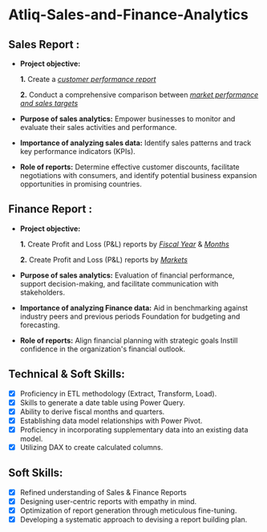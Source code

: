 # Atliq-Sales-and-Finance-Analytics
## Sales Report :


- **Project objective:** 

    **1.** Create a _[customer performance report](https://github.com/Venkatesh-Devarasetty/Atliq-Sales-and-Finance-Analytics/blob/main/Customer%20Performance%20Report.pdf)_

    **2.** Conduct a comprehensive comparison between  _[market performance and sales targets](https://github.com/Venkatesh-Devarasetty/Atliq-Sales-and-Finance-Analytics/blob/main/Market%20Performance%20vs%20Target%20Report.pdf)_

- **Purpose of sales analytics:** Empower businesses to monitor and evaluate their sales activities and performance.

- **Importance of analyzing sales data:** Identify sales patterns and track key performance indicators (KPIs).

- **Role of reports:** Determine effective customer discounts, facilitate negotiations with consumers, and identify potential business expansion opportunities in promising countries.


## Finance Report :

- **Project objective:** 

    **1.** Create Profit and Loss (P&L) reports by _[Fiscal Year](https://github.com/Venkatesh-Devarasetty/Atliq-Sales-and-Finance-Analytics/blob/main/P%26L%20Statement%20by%20Fiscal%20Year.pdf)_ & _[Months](https://github.com/Venkatesh-Devarasetty/Atliq-Sales-and-Finance-Analytics/blob/main/P%26L%20Statement%20by%20Months.pdf)_ 

   **2.** Create Profit and Loss (P&L) reports by _[Markets](https://github.com/Venkatesh-Devarasetty/Atliq-Sales-and-Finance-Analytics/blob/main/P%26L%20Statement%20by%20Markets.pdf)_

- **Purpose of sales analytics:** Evaluation of financial performance, support decision-making, and facilitate communication with stakeholders.

- **Importance of analyzing Finance data:** Aid in benchmarking against industry peers and previous periods Foundation for budgeting and forecasting.

- **Role of reports:** Align financial planning with strategic goals Instill confidence in the organization's financial outlook.


## Technical & Soft Skills:
- [x]	Proficiency in ETL methodology (Extract, Transform, Load).
- [x]	Skills to generate a date table using Power Query.
- [x]	Ability to derive fiscal months and quarters.
- [x]	Establishing data model relationships with Power Pivot.
- [x]	Proficiency in incorporating supplementary data into an existing data model.
- [x]	Utilizing DAX to create calculated columns.

## Soft Skills:
- [x]	Refined understanding of Sales & Finance Reports
- [x]	Designing user-centric reports with empathy in mind.
- [x]	Optimization of report generation through meticulous fine-tuning.
- [x]	Developing a systematic approach to devising a report building plan.
